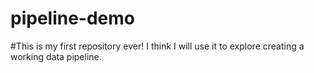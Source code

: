 # pipeline-demo
#This is my first repository ever! I think I will use it to explore creating a working data pipeline.
